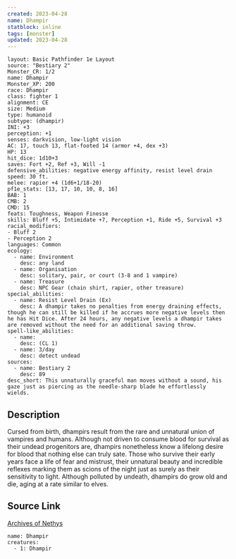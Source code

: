 ```yaml
---
created: 2023-04-28
name: Dhampir
statblock: inline
tags: [monster]
updated: 2023-04-28
---
```

```statblock
layout: Basic Pathfinder 1e Layout
source: "Bestiary 2"
Monster_CR: 1/2
name: Dhampir
Monster_XP: 200
race: Dhampir
class: fighter 1
alignment: CE
size: Medium
type: humanoid
subtype: (dhampir)
INI: +3
perception: +1
senses: darkvision, low-light vision
AC: 17, touch 13, flat-footed 14 (armor +4, dex +3)
HP: 13
hit_dice: 1d10+3
saves: Fort +2, Ref +3, Will -1
defensive_abilities: negative energy affinity, resist level drain
speed: 30 ft.
melee: rapier +4 (1d6+1/18-20)
pf1e_stats: [13, 17, 10, 10, 8, 16]
BAB: 1
CMB: 2
CMD: 15
feats: Toughness, Weapon Finesse
skills: Bluff +5, Intimidate +7, Perception +1, Ride +5, Survival +3
racial_modifiers:
- Bluff 2
- Perception 2
languages: Common
ecology:
  - name: Environment
    desc: any land
  - name: Organisation
    desc: solitary, pair, or court (3-8 and 1 vampire)
  - name: Treasure
    desc: NPC Gear (chain shirt, rapier, other treasure)
special_abilities:
  - name: Resist Level Drain (Ex)
    desc: A dhampir takes no penalties from energy draining effects, though he can still be killed if he accrues more negative levels then he has Hit Dice. After 24 hours, any negative levels a dhampir takes are removed without the need for an additional saving throw.
spell-like_abilities:
  - name:
    desc: (CL 1)
  - name: 3/day
    desc: detect undead
sources:
  - name: Bestiary 2
    desc: 89
desc_short: This unnaturally graceful man moves without a sound, his gaze just as piercing as the needle-sharp blade he effortlessly wields. 
```
## Description
Cursed from birth, dhampirs result from the rare and unnatural union of vampires and humans. Although not driven to consume blood for survival as their undead progenitors are, dhampirs nonetheless know a lifelong desire for blood that nothing else can truly sate. Those who survive their early years face a life of fear and mistrust, their unnatural beauty and incredible reflexes marking them as scions of the night just as surely as their sensitivity to light. Although polluted by undeath, dhampirs do grow old and die, aging at a rate similar to elves.
## Source Link
[Archives of Nethys](https://aonprd.com/MonsterDisplay.aspx?ItemName=Dhampir)
```encounter-table
name: Dhampir
creatures:
  - 1: Dhampir
```
